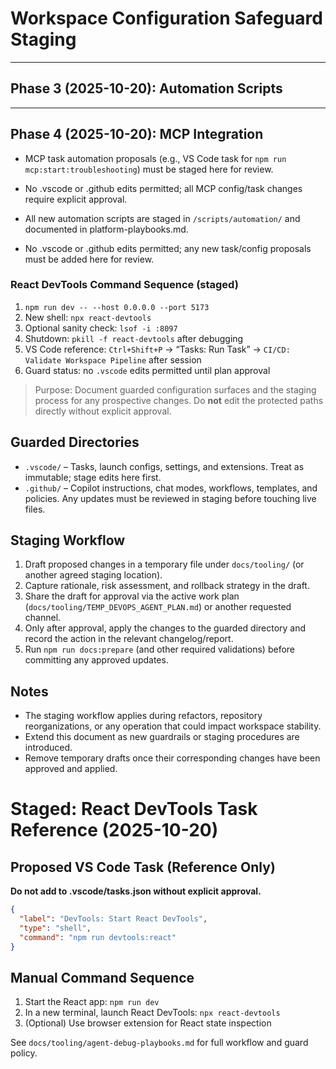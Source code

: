 # Workspace Configuration Safeguard Staging

---

## Phase 3 (2025-10-20): Automation Scripts

---

## Phase 4 (2025-10-20): MCP Integration

- MCP task automation proposals (e.g., VS Code task for `npm run mcp:start:troubleshooting`) must be staged here for review.
- No .vscode or .github edits permitted; all MCP config/task changes require explicit approval.

- All new automation scripts are staged in `/scripts/automation/` and documented in platform-playbooks.md.
- No .vscode or .github edits permitted; any new task/config proposals must be added here for review.

### React DevTools Command Sequence (staged)

1. `npm run dev -- --host 0.0.0.0 --port 5173`
2. New shell: `npx react-devtools`
3. Optional sanity check: `lsof -i :8097`
4. Shutdown: `pkill -f react-devtools` after debugging
5. VS Code reference: `Ctrl+Shift+P` → “Tasks: Run Task” → `CI/CD: Validate Workspace Pipeline` after session
6. Guard status: no `.vscode` edits permitted until plan approval

> Purpose: Document guarded configuration surfaces and the staging process for any prospective changes. Do **not** edit the protected paths directly without explicit approval.

## Guarded Directories

- `.vscode/` – Tasks, launch configs, settings, and extensions. Treat as immutable; stage edits here first.
- `.github/` – Copilot instructions, chat modes, workflows, templates, and policies. Any updates must be reviewed in staging before touching live files.

## Staging Workflow

1. Draft proposed changes in a temporary file under `docs/tooling/` (or another agreed staging location).
2. Capture rationale, risk assessment, and rollback strategy in the draft.
3. Share the draft for approval via the active work plan (`docs/tooling/TEMP_DEVOPS_AGENT_PLAN.md`) or another requested channel.
4. Only after approval, apply the changes to the guarded directory and record the action in the relevant changelog/report.
5. Run `npm run docs:prepare` (and other required validations) before committing any approved updates.

## Notes

- The staging workflow applies during refactors, repository reorganizations, or any operation that could impact workspace stability.
- Extend this document as new guardrails or staging procedures are introduced.
- Remove temporary drafts once their corresponding changes have been approved and applied.

# Staged: React DevTools Task Reference (2025-10-20)

## Proposed VS Code Task (Reference Only)

**Do not add to .vscode/tasks.json without explicit approval.**

```json
{
  "label": "DevTools: Start React DevTools",
  "type": "shell",
  "command": "npm run devtools:react"
}
```

## Manual Command Sequence

1. Start the React app: `npm run dev`
2. In a new terminal, launch React DevTools: `npx react-devtools`
3. (Optional) Use browser extension for React state inspection

See `docs/tooling/agent-debug-playbooks.md` for full workflow and guard policy.
